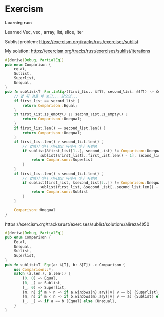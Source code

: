 # Exercism

Learning rust

Learned Vec, vec!, array, list, slice, iter

Sublist problem: https://exercism.org/tracks/rust/exercises/sublist

My solution: https://exercism.org/tracks/rust/exercises/sublist/iterations

```Rust
#[derive(Debug, PartialEq)]
pub enum Comparison {
    Equal,
    Sublist,
    Superlist,
    Unequal,
}
pub fn sublist<T: PartialEq>(first_list: &[T], second_list: &[T]) -> Comparison {
    // 앞 뒤 것을 빼 보고... 같으면...
    if first_list == second_list {
        return Comparison::Equal;
    }
    if first_list.is_empty() || second_list.is_empty() {
        return Comparison::Unequal;
    }
    if first_list.len() == second_list.len() {
        return Comparison::Unequal;
    }
    if first_list.len() > second_list.len() {
        // 앞에서 하나 지워보고 뒤에서 하나 지워봄
        if sublist(&first_list[1..], second_list) != Comparison::Unequal ||
                sublist(&first_list[..first_list.len() - 1], second_list) != Comparison::Unequal {
            return Comparison::Superlist
        }
    }
    if first_list.len() < second_list.len() {
        // 앞에서 하나 지워보고 뒤에서 하나 지워봄
        if sublist(first_list, &second_list[1..]) != Comparison::Unequal ||
                sublist(first_list, &second_list[..second_list.len() - 1]) != Comparison::Unequal {
            return Comparison::Sublist
        }
    }
    
    Comparison::Unequal
}
```

https://exercism.org/tracks/rust/exercises/sublist/solutions/alireza4050

```Rust
#[derive(Debug, PartialEq)]
pub enum Comparison {
    Equal,
    Unequal,
    Sublist,
    Superlist,
}
pub fn sublist<T: Eq>(a: &[T], b: &[T]) -> Comparison {
    use Comparison::*;
    match (a.len(), b.len()) {
        (0, 0) => Equal,
        (0, _) => Sublist,
        (_, 0) => Superlist,
        (m, n) if m > n => if a.windows(n).any(|v| v == b) {Superlist} else {Unequal},
        (m, n) if m < n => if b.windows(m).any(|v| v == a) {Sublist} else {Unequal},
        (_, _) => if a == b {Equal} else {Unequal},
    }
}
```